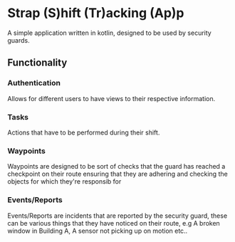 # Strap (S)hift (Tr)acking (Ap)p

A simple application written in kotlin, designed to be used by security guards.

## Functionality

### Authentication
Allows for different users to have views to their respective information.

### Tasks
Actions that have to be performed during their shift.

### Waypoints
Waypoints are designed to be sort of checks that the guard has reached a checkpoint on their route
ensuring that they are adhering and checking the objects for which they're responsib for

### Events/Reports
Events/Reports are incidents that are reported by the security guard, these can be various things that 
they have noticed on their route, e.g A broken window in Building A, A sensor not picking up on motion etc..
